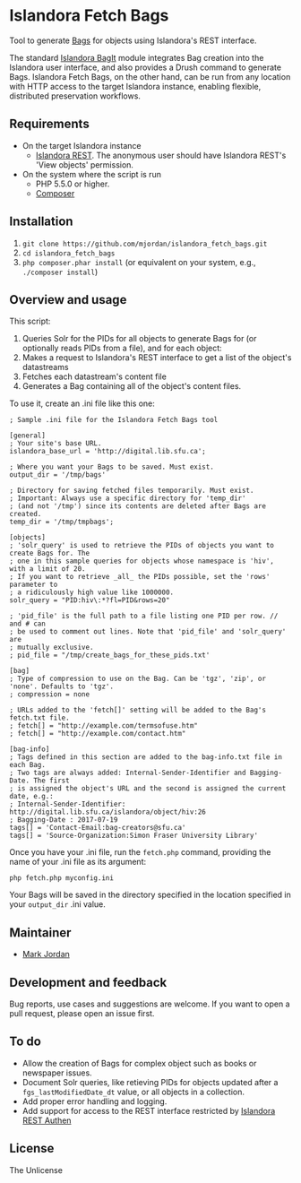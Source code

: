 # Islandora Fetch Bags

Tool to generate [Bags](https://en.wikipedia.org/wiki/BagIt) for objects using Islandora's REST interface.

The standard [Islandora BagIt](https://github.com/Islandora/islandora_bagit) module integrates Bag creation into the Islandora user interface, and also provides a Drush command to generate Bags. Islandora Fetch Bags, on the other hand, can be run from any location with HTTP access to the target Islandora instance, enabling flexible, distributed preservation workflows.

## Requirements

* On the target Islandora instance
  * [Islandora REST](https://github.com/discoverygarden/islandora_rest). The anonymous user should have Islandora REST's 'View objects' permission.
* On the system where the script is run
  * PHP 5.5.0 or higher.
  * [Composer](https://getcomposer.org)

## Installation

1. `git clone https://github.com/mjordan/islandora_fetch_bags.git`
1. `cd islandora_fetch_bags`
1. `php composer.phar install` (or equivalent on your system, e.g., `./composer install`)

## Overview and usage

This script:

1. Queries Solr for the PIDs for all objects to generate Bags for (or optionally reads PIDs from a file), and for each object:
1. Makes a request to Islandora's REST interface to get a list of the object's datastreams
1. Fetches each datastream's content file
1. Generates a Bag containing all of the object's content files.

To use it, create an .ini file like this one:

```
; Sample .ini file for the Islandora Fetch Bags tool

[general]
; Your site's base URL.
islandora_base_url = 'http://digital.lib.sfu.ca';

; Where you want your Bags to be saved. Must exist.
output_dir = '/tmp/bags'

; Directory for saving fetched files temporarily. Must exist.
; Important: Always use a specific directory for 'temp_dir'
; (and not '/tmp') since its contents are deleted after Bags are created.
temp_dir = '/tmp/tmpbags';

[objects]
; 'solr_query' is used to retrieve the PIDs of objects you want to create Bags for. The
; one in this sample queries for objects whose namespace is 'hiv', with a limit of 20.
; If you want to retrieve _all_ the PIDs possible, set the 'rows' parameter to
; a ridiculously high value like 1000000.
solr_query = "PID:hiv\:*?fl=PID&rows=20"

; 'pid_file' is the full path to a file listing one PID per row. // and # can
; be used to comment out lines. Note that 'pid_file' and 'solr_query' are
; mutually exclusive.
; pid_file = "/tmp/create_bags_for_these_pids.txt'

[bag]
; Type of compression to use on the Bag. Can be 'tgz', 'zip', or 'none'. Defaults to 'tgz'.
; compression = none

; URLs added to the 'fetch[]' setting will be added to the Bag's fetch.txt file.
; fetch[] = "http://example.com/termsofuse.htm"
; fetch[] = "http://example.com/contact.htm"

[bag-info]
; Tags defined in this section are added to the bag-info.txt file in each Bag.
; Two tags are always added: Internal-Sender-Identifier and Bagging-Date. The first
; is assigned the object's URL and the second is assigned the current date, e.g.:
; Internal-Sender-Identifier: http://digital.lib.sfu.ca/islandora/object/hiv:26
; Bagging-Date : 2017-07-19
tags[] = 'Contact-Email:bag-creators@sfu.ca'
tags[] = 'Source-Organization:Simon Fraser University Library'
```

Once you have your .ini file, run the `fetch.php` command, providing the name of your .ini file as its argument:

`php fetch.php myconfig.ini`

Your Bags will be saved in the directory specified in the location specified in your `output_dir` .ini value.

## Maintainer

* [Mark Jordan](https://github.com/mjordan)

## Development and feedback

Bug reports, use cases and suggestions are welcome. If you want to open a pull request, please open an issue first.

## To do

* Allow the creation of Bags for complex object such as books or newspaper issues.
* Document Solr queries, like retieving PIDs for objects updated after a `fgs_lastModifiedDate_dt` value, or all objects in a collection.
* Add proper error handling and logging.
* Add support for access to the REST interface restricted by [Islandora REST Authen](https://github.com/mjordan/islandora_rest_authen)

## License

The Unlicense
